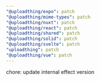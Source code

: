 ```yaml
---
"@uploadthing/expo": patch
"@uploadthing/mime-types": patch
"@uploadthing/nuxt": patch
"@uploadthing/react": patch
"@uploadthing/shared": patch
"@uploadthing/solid": patch
"@uploadthing/svelte": patch
"uploadthing": patch
"@uploadthing/vue": patch
---
```


chore: update internal effect version
